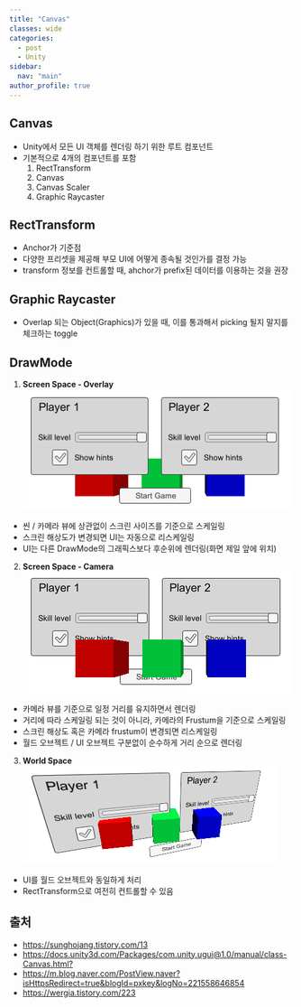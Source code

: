 ```yaml
---
title: "Canvas"
classes: wide
categories: 
  - post
  - Unity
sidebar:
  nav: "main"
author_profile: true
---
```

   
## Canvas
* Unity에서 모든 UI 객체를 렌더링 하기 위한 루트 컴포넌트
* 기본적으로 4개의 컴포넌트를 포함
  1. RectTransform
  2. Canvas
  3. Canvas Scaler
  4. Graphic Raycaster

## RectTransform 
* Anchor가 기준점
* 다양한 프리셋을 제공해 부모 UI에 어떻게 종속될 것인가를 결정 가능
* transform 정보를 컨트롤할 때, ahchor가 prefix된 데이터를 이용하는 것을 권장

## Graphic Raycaster
* Overlap 되는 Object(Graphics)가 있을 때, 이를 통과해서 picking 될지 말지를 체크하는 toggle

## DrawMode
1. **Screen Space - Overlay**  
![post_thumbnail](/assets/images/CanvasOverlay.png)
  * 씬 / 카메라 뷰에 상관없이 스크린 사이즈를 기준으로 스케일링
  * 스크린 해상도가 변경되면 UI는 자동으로 리스케일링
  * UI는 다른 DrawMode의 그래픽스보다 후순위에 렌더링(화면 제일 앞에 위치)
2. **Screen Space - Camera**  
![post_thumbnail](/assets/images/CanvasCamera.png)
  * 카메라 뷰를 기준으로 일정 거리를 유지하면서 렌더링
  * 거리에 따라 스케일링 되는 것이 아니라, 카메라의 Frustum을 기준으로 스케일링
  * 스크린 해상도 혹은 카메라 frustum이 변경되면 리스케일링
  * 월드 오브젝트 / UI 오브젝트 구분없이 순수하게 거리 순으로 렌더링
3. **World Space**   
![post_thumbnail](/assets/images/CanvasWorldSpace.png)
  * UI를 월드 오브젝트와 동일하게 처리
  * RectTransform으로 여전히 컨트롤할 수 있음
  
## 출처
* <https://sunghojang.tistory.com/13>
* <https://docs.unity3d.com/Packages/com.unity.ugui@1.0/manual/class-Canvas.html?>
* <https://m.blog.naver.com/PostView.naver?isHttpsRedirect=true&blogId=pxkey&logNo=221558646854>
* <https://wergia.tistory.com/223>
